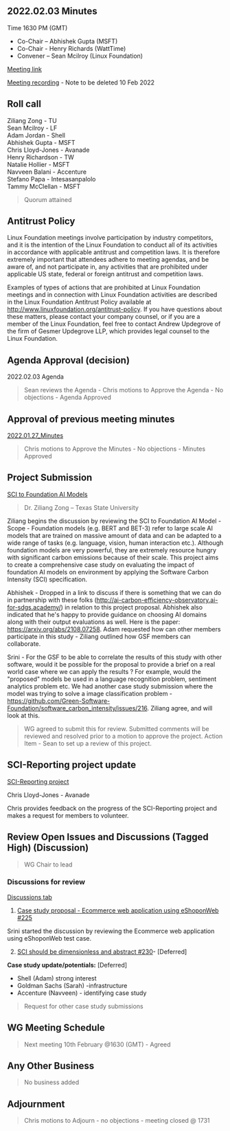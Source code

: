## 2022.02.03 Minutes

Time 1630 PM (GMT)

- Co-Chair – Abhishek Gupta (MSFT)
- Co-Chair - Henry Richards (WattTime)
- Convener – Sean Mcilroy (Linux Foundation)

[Meeting link](https://zoom.us/j/97813672712?pwd=MkRpUzczUmQ5QVFQb3pheEpDa05tUT09)

[Meeting recording](https://drive.google.com/drive/folders/1O9vgxsMU7HQHAO2qHU-Suiy1g4EVw-wD?usp=sharing) - Note to be deleted 10 Feb 2022

## Roll call

Ziliang Zong - TU <br>
Sean Mcilroy - LF<br>
Adam Jordan - Shell<br>
Abhishek Gupta - MSFT<br>
Chris Lloyd-Jones - Avanade<br>
Henry Richardson - TW<br>
Natalie Hollier - MSFT<br>
Navveen Balani - Accenture<br>
Stefano Papa - Intesasanpalolo<br>
Tammy McClellan - MSFT<br>

> Quorum attained
  
## Antitrust Policy
Linux Foundation meetings involve participation by industry competitors, and it is the intention of the Linux Foundation to conduct 
all of its activities in accordance with applicable antitrust and competition laws. 
It is therefore extremely important that attendees adhere to meeting agendas, and be aware of, and not participate in, any activities 
that are prohibited under applicable US state, federal or foreign antitrust and competition laws.

Examples of types of actions that are prohibited at Linux Foundation meetings and in connection with Linux Foundation activities are 
described in the Linux Foundation Antitrust Policy available at http://www.linuxfoundation.org/antitrust-policy. 
If you have questions about these matters, please contact your company counsel, or if you are a member of the Linux Foundation, 
feel free to contact Andrew Updegrove of the firm of Gesmer Updegrove LLP, which provides legal counsel to the Linux Foundation.
  
## Agenda Approval (decision) 
2022.02.03 Agenda

> Sean reviews the Agenda - Chris motions to Approve the Agenda - No objections - Agenda Approved
  
## Approval of previous meeting minutes
[2022.01.27_Minutes](https://github.com/Green-Software-Foundation/standards_wg/blob/main/Agenda_Minutes/2022.01.27_minutes.md)

> Chris motions to Approve the Minutes - No objections - Minutes Approved

## Project Submission

[SCI to Foundation AI Models](c) 

> Dr. Ziliang Zong – Texas State University

Ziliang begins the discussion by reviewing the SCI to Foundation AI Model - 
Scope - Foundation models (e.g. BERT and BET-3) refer to large scale AI models that are trained on massive amount of data and can be adapted to a wide range of tasks (e.g. language, vision, human interaction etc.). Although foundation models are very powerful, they are extremely resource hungry with significant carbon emissions because of their scale. This project aims to create a comprehensive case study on evaluating the impact of foundation AI models on environment by applying the Software Carbon Intensity (SCI) specification. 

Abhishek - Dropped in a link to discuss if there is something that we can do in partnership with these folks (http://ai-carbon-efficiency-observatory.ai-for-sdgs.academy/) in relation to this project proposal. Abhishek also indicated that he's happy to provide guidance on choosing AI domains along with their output evaluations as well. Here is the paper: https://arxiv.org/abs/2108.07258. Adam requested how can other members participate in this study - Ziliang outlined how GSF members can collaborate.

Srini - For the GSF to be able to correlate the results of this study with other software, would it be possible for the proposal to provide a brief on a real world case where we can apply the results ? For example, would the "proposed" models be used in a language recognition problem, sentiment analytics problem etc.  We had another case study submission where the model was trying to solve a image classification problem - https://github.com/Green-Software-Foundation/software_carbon_intensity/issues/216. Ziliang agree, and will look at this.

> WG agreed to submit this for review. Submitted comments will be reviewed and resolved prior to a motion to approve the project.
> Action Item - Sean to set up a review of this project.
 
## SCI-Reporting project update

[SCI-Reporting project](https://github.com/Green-Software-Foundation/sci-reporting)

Chris Lloyd-Jones - Avanade

Chris provides feedback on the progress of the SCI-Reporting project and makes a request for members to volunteer. 

## Review Open Issues and Discussions (Tagged High) (Discussion)

> WG Chair to lead

### Discussions for review

[Discussions tab](https://github.com/Green-Software-Foundation/software_carbon_intensity/discussions)

1. [Case study proposal - Ecommerce web application using eShoponWeb #225](https://github.com/Green-Software-Foundation/software_carbon_intensity/discussions/225)

Srini started the discussion by reviewing the Ecommerce web application using eShoponWeb test case. 


2. [SCI should be dimensionless and abstract #230](https://github.com/Green-Software-Foundation/software_carbon_intensity/discussions/230)- [Deferred]

**Case study update/potentials:** [Deferred]

- Shell (Adam) strong interest
- Goldman Sachs (Sarah) -infrastructure
- Accenture (Navveen) - identifying case study

> Request for other case study submissions

## WG Meeting Schedule

> Next meeting 10th February @1630 (GMT) - Agreed

## Any Other Business

> No business added

## Adjournment

> Chris motions to Adjourn - no objections - meeting closed @ 1731
